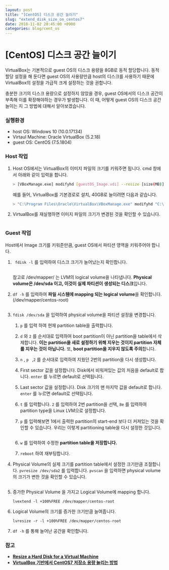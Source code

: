 ```yaml
---
layout: post
title: "[CentOS] 디스크 공간 늘이기"
slug: "extend_disk_size_on_centos7"
date: 2018-11-02 20:45:00 +0900
categories: blog/cent_os
---
```


# [CentOS] 디스크 공간 늘이기

VirtualBox는 기본적으로 guest OS의 디스크 용량을 8GB로 동적 할당합니다. 동적 할당 설정을 해 둔다면 guest OS의 사용량만큼 host의 디스크를 사용하기 때문에 VirtualBox의 설정을 가급적 크게 설정하는 것을 권합니다. 

충분한 크기의 디스크 용량으로 설정하지 않았을 경우, guest OS에서의 디스크 공간이 부족해 이를 확장해야하는 경우가 발생합니다. 이 때, 어떻게 guest OS의 디스크 공간 늘이는 지 그 방법에 대해서 알아보겠습니다.

### 실행환경

- host OS: Windows 10 (10.0.17134)
- Virtaul Machine: Oracle VirtualBox (5.2.18)
- guest OS: CentOS (7.5.1804)

### Host 작업

1. Host OS에서는 VirtualBox의 이미지 파일의 크기를 키워주면 됩니다. cmd 창에서 아래와 같이 입력을 합니다.

   ```bash
   > [VBoxManage.exe] modifyhd [guestOS_Image.vdi] --resize [size(MB)]
   ```

   예를 들어, VirtualBox를 기본경로로 설치, 40GB로 늘이려면 다음과 같습니다.

   ```bash
   > "C:\Program Files\Oracle\VirtualBox\VBoxManage.exe" modifyhd "C:\Users\사용자_이름\VirtualBox VMs\centos-test\centos-test.vdi" --resize 40960
   ```


2. VirtualBox를 재실행하면 이미지 파일의 크기가 변경된 것을 확인할 수 있습니다.

   ![]()



### Guest 작업

Host에서 Image 크기를 키워준만큼, guest OS에서 파티션 영역을 키워주어야 합니다.

1. ``` fdisk -l``` 를 입력하여 디스크 크기가 늘어났는지 확인합니다. 

   ![]()

   참고로 /dev/mapper/ 는 LVM의 logical volume을 나타냅니다. **Physical volume은 /dev/sda 이고, 이것이 실제 파티션이 생성되는 디스크**입니다.

2. ```df -h``` 를 입력하여 **파일 시스템에 mapping 되는 logical volume**을 확인합니다. (/dev/mapper/centos-root)

   ![]()

3. ```fdisk /dev/sda``` 을 입력하여 physical volume을 파티션 설정을 변경합니다.

   1) ```p``` 를 입력 하여 현재 partition table을 출력합니다.

   2) ```d``` 와 ```2``` 를 순서대로 입력하여 boot partition이 아닌 partition을 table에서 삭제합니다. **이는 partition을 새로 설정하기 위해 지우는 것이지 partition 자체를 지우는 것이 아닙니다.** 또, **boot partition을 지우지 않도록 주의**합니다.

   3) ```n``` , ```p ``` ,```2``` 를 순서대로 입력하여 지웠던 2번의 partition을 다시 생성합니다.

   4) First sector 값을 설정합니다. Disk에서 비워져있는 값의 처음을 default로 합니다. ```enter``` 를 누르면 default로 선택됩니다.

   5) Last sector 값을 설정합니다. Disk 크기의 맨 마지막 값을 default로 합니다. ```enter``` 를 누르면 default로 선택됩니다.

   6) ```t``` 를 입력합니다. ```2``` 를 입력하여 2번 partition을 선택, ```8e``` 를 입력하여 partition type을 Linux LVM으로 설정합니다.

   7) ```p``` 를 입력해보면 1에서 출력한 partition의 start-end 보다 더 커져있는 것을 확인할 수 있습니다. 우리는 이렇게 partitioning table을 다시 설정한 것입니다.

   ![]()

   6) ```w``` 를 입력하여 수정한 **partition table을 저장합니다.**

   7) ```reboot``` 하여 재부팅합니다.

4. Physical Volume의 실제 크기를 partition table에서 설정한 크기만큼 조절합니다. ```pvresize /dev/sda2``` 를 입력합니다. ```pvscan``` 을 입력하면 physical volume의 크기가 변한 것을 확인할 수 있습니다.

   ![]()

5. 증가한 Physical Volume 을 가지고 Logical Volume에 mapping 합니다.

   ```lvextend -l +100%FREE /dev/mapper/centos-root``` 

6. Logical Volume의 크기를 증가한 크기만큼 늘여줍니다.

   ```lvresize -r -l +100%FREE /dev/mapper/centos-root``` 

7. ```df -h``` 를 통해 늘어난 공간을 확인합니다.



### 참고

- [**Resize a Hard Disk for a Virtual Machine**](https://gist.github.com/christopher-hopper/9755310)
- **[VirtualBox 기반에서 CentOS7 저장소 용량 늘리는 방법](http://wangin9.tistory.com/entry/vbox-centos7-memory)**

